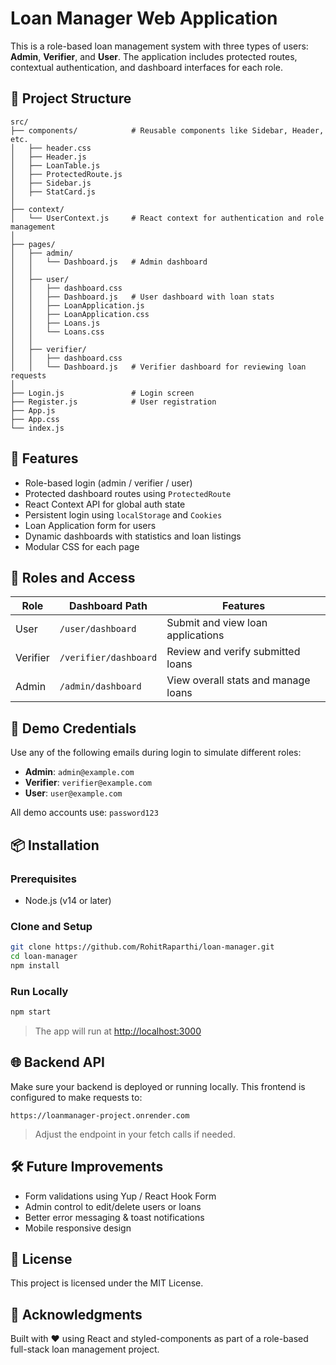 # Loan Manager Web Application

This is a role-based loan management system with three types of users: **Admin**, **Verifier**, and **User**. The application includes protected routes, contextual authentication, and dashboard interfaces for each role.

## 📁 Project Structure

```
src/
├── components/            # Reusable components like Sidebar, Header, etc.
│   ├── header.css
│   ├── Header.js
│   ├── LoanTable.js
│   ├── ProtectedRoute.js
│   ├── Sidebar.js
│   ├── StatCard.js
│
├── context/
│   └── UserContext.js     # React context for authentication and role management
│
├── pages/
│   ├── admin/
│   │   └── Dashboard.js   # Admin dashboard
│   │
│   ├── user/
│   │   ├── dashboard.css
│   │   ├── Dashboard.js   # User dashboard with loan stats
│   │   ├── LoanApplication.js
│   │   ├── LoanApplication.css
│   │   ├── Loans.js
│   │   └── Loans.css
│   │
│   ├── verifier/
│   │   ├── dashboard.css
│   │   └── Dashboard.js   # Verifier dashboard for reviewing loan requests
│   
├── Login.js               # Login screen
├── Register.js            # User registration
├── App.js
├── App.css
└── index.js
```

## 🚀 Features

- Role-based login (admin / verifier / user)
- Protected dashboard routes using `ProtectedRoute`
- React Context API for global auth state
- Persistent login using `localStorage` and `Cookies`
- Loan Application form for users
- Dynamic dashboards with statistics and loan listings
- Modular CSS for each page

## 🔐 Roles and Access

| Role      | Dashboard Path         | Features                                     |
|-----------|------------------------|----------------------------------------------|
| User      | `/user/dashboard`      | Submit and view loan applications            |
| Verifier  | `/verifier/dashboard`  | Review and verify submitted loans            |
| Admin     | `/admin/dashboard`     | View overall stats and manage loans          |

## 🧪 Demo Credentials

Use any of the following emails during login to simulate different roles:

- **Admin**: `admin@example.com`
- **Verifier**: `verifier@example.com`
- **User**: `user@example.com`

All demo accounts use: `password123`

## 📦 Installation

### Prerequisites
- Node.js (v14 or later)

### Clone and Setup

```bash
git clone https://github.com/RohitRaparthi/loan-manager.git
cd loan-manager
npm install
```

### Run Locally

```bash
npm start
```

> The app will run at [http://localhost:3000](http://localhost:3000)

## 🌐 Backend API

Make sure your backend is deployed or running locally. This frontend is configured to make requests to:

```
https://loanmanager-project.onrender.com
```

> Adjust the endpoint in your fetch calls if needed.

## 🛠️ Future Improvements

- Form validations using Yup / React Hook Form
- Admin control to edit/delete users or loans
- Better error messaging & toast notifications
- Mobile responsive design

## 📄 License

This project is licensed under the MIT License.

## 🙌 Acknowledgments

Built with ❤️ using React and styled-components as part of a role-based full-stack loan management project.